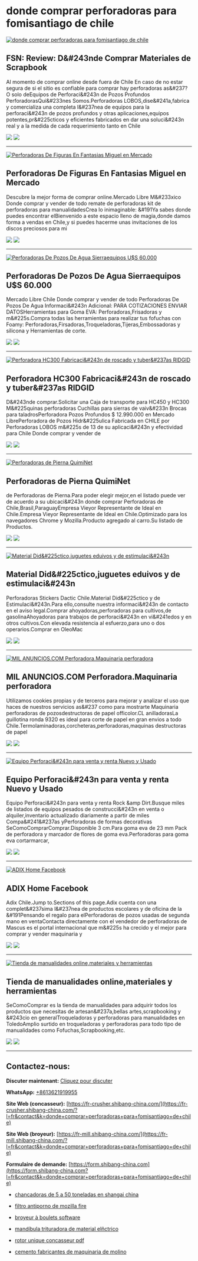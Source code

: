 # donde comprar perforadoras para fomisantiago de chile

<a href="https://swt.shibang-china.com/?l=fr&img&k=donde+comprar+perforadoras+para+fomisantiago+de+chile" target="_blank">![donde comprar perforadoras para fomisantiago de chile](http://static.shibang-china.com/all-800x300/540.jpg)</a>

## FSN: Review: D&#243nde Comprar Materiales de Scrapbook
Al momento de comprar online desde fuera de Chile En caso de no estar segura de si el sitio es confiable para comprar hay perforadoras as&#237? O solo deEquipos de Perforaci&#243n de Pozos Profundos PerforadorasQui&#233nes Somos.Perforadoras LOBOS,dise&#241a,fabrica y comercializa una completa l&#237nea de equipos para la perforaci&#243n de pozos profundos y otras aplicaciones,equipos potentes,pr&#225cticos y eficientes fabricados en dar una soluci&#243n real y a la medida de cada requerimiento tanto en Chile


<a href="https://whatsapp.shibangsoft.com/WhatsApp.php" target="_blank" title="WhatsApp">![](http://static.shibang-china.com/icon/whatsapp.png)</a> <a href="https://swt.shibang-china.com/?l=fr&icon&k=donde+comprar+perforadoras+para+fomisantiago+de+chile" target="_blank">![](http://static.shibang-china.com/icon/chat-fr.png)</a>

---

<a href="https://swt.shibang-china.com/?l=fr&img&k=donde+comprar+perforadoras+para+fomisantiago+de+chile" target="_blank">![Perforadoras De Figuras En Fantasias Miguel en Mercado](http://static.shibang-china.com/all-800x300/306.jpg)</a>

## Perforadoras De Figuras En Fantasias Miguel en Mercado
Descubre la mejor forma de comprar online.Mercado Libre M&#233xico Donde comprar y vender de todo remate de perforadoras kit de perforadoras para manualidadesCrea lo inimaginable: &#191Ya sabes donde puedes encontrar elBienvenido a este espacio lleno de magia,donde damos forma a vendas en Chile,y si puedes hacerme unas invitaciones de los discos preciosos para mi


<a href="https://whatsapp.shibangsoft.com/WhatsApp.php" target="_blank" title="WhatsApp">![](http://static.shibang-china.com/icon/whatsapp.png)</a> <a href="https://swt.shibang-china.com/?l=fr&icon&k=donde+comprar+perforadoras+para+fomisantiago+de+chile" target="_blank">![](http://static.shibang-china.com/icon/chat-fr.png)</a>

---

<a href="https://swt.shibang-china.com/?l=fr&img&k=donde+comprar+perforadoras+para+fomisantiago+de+chile" target="_blank">![Perforadoras De Pozos De Agua Sierraequipos U$S 60.000](http://static.shibang-china.com/all-800x300/1418.jpg)</a>

## Perforadoras De Pozos De Agua Sierraequipos U$S 60.000
Mercado Libre Chile Donde comprar y vender de todo Perforadoras De Pozos De Agua Informaci&#243n Adicional: PARA COTIZACIONES ENVIAR DATOSHerramientas para Goma EVA: Perforadoras,Frisadoras y m&#225s.Compra todas las herramientas para realizar tus fofuchas con Foamy: Perforadoras,Firsadoras,Troqueladoras,Tijeras,Embossadoras y silicona y Herramientas de corte.


<a href="https://whatsapp.shibangsoft.com/WhatsApp.php" target="_blank" title="WhatsApp">![](http://static.shibang-china.com/icon/whatsapp.png)</a> <a href="https://swt.shibang-china.com/?l=fr&icon&k=donde+comprar+perforadoras+para+fomisantiago+de+chile" target="_blank">![](http://static.shibang-china.com/icon/chat-fr.png)</a>

---

<a href="https://swt.shibang-china.com/?l=fr&img&k=donde+comprar+perforadoras+para+fomisantiago+de+chile" target="_blank">![Perforadora HC300 Fabricaci&#243n de roscado y tuber&#237as RIDGID](http://static.shibang-china.com/all-800x300/1072.jpg)</a>

## Perforadora HC300 Fabricaci&#243n de roscado y tuber&#237as RIDGID
D&#243nde comprar.Solicitar una Caja de transporte para HC450 y HC300 M&#225quinas perforadoras Cuchillas para sierras de vaiv&#233n Brocas para taladrosPerforadora Pozos Profundos $ 12.990.000 en Mercado LibrePerforadora de Pozos Hidr&#225ulica Fabricada en CHILE por Perforadoras LOBOS m&#225s de 13 de su aplicaci&#243n y efectividad para Chile Donde comprar y vender de


<a href="https://whatsapp.shibangsoft.com/WhatsApp.php" target="_blank" title="WhatsApp">![](http://static.shibang-china.com/icon/whatsapp.png)</a> <a href="https://swt.shibang-china.com/?l=fr&icon&k=donde+comprar+perforadoras+para+fomisantiago+de+chile" target="_blank">![](http://static.shibang-china.com/icon/chat-fr.png)</a>

---

<a href="https://swt.shibang-china.com/?l=fr&img&k=donde+comprar+perforadoras+para+fomisantiago+de+chile" target="_blank">![Perforadoras de Pierna QuimiNet](http://static.shibang-china.com/all-800x300/1003.jpg)</a>

## Perforadoras de Pierna QuimiNet
de Perforadoras de Pierna.Para poder elegir mejor,en el listado puede ver de acuerdo a su ubicaci&#243n donde comprar Perforadoras de Chile,Brasil,ParaguayEmpresa Vieyor Representante de Ideal en Chile.Empresa Vieyor Representante de Ideal en Chile.Optimizado para los navegadores Chrome y Mozilla.Producto agregado al carro.Su listado de Productos.


<a href="https://whatsapp.shibangsoft.com/WhatsApp.php" target="_blank" title="WhatsApp">![](http://static.shibang-china.com/icon/whatsapp.png)</a> <a href="https://swt.shibang-china.com/?l=fr&icon&k=donde+comprar+perforadoras+para+fomisantiago+de+chile" target="_blank">![](http://static.shibang-china.com/icon/chat-fr.png)</a>

---

<a href="https://swt.shibang-china.com/?l=fr&img&k=donde+comprar+perforadoras+para+fomisantiago+de+chile" target="_blank">![Material Did&#225ctico,juguetes eduivos y de estimulaci&#243n](http://static.shibang-china.com/all-800x300/210.jpg)</a>

## Material Did&#225ctico,juguetes eduivos y de estimulaci&#243n
Perforadoras Stickers Dactic Chile.Material Did&#225ctico y de Estimulaci&#243n.Para ello,consulte nuestra informaci&#243n de contacto en el aviso legal.Comprar ahoyadoras,perforadoras para cultivos,de gasolinaAhoyadoras para trabajos de perforaci&#243n en vi&#241edos y en otros cultivos.Con elevada resistencia al esfuerzo,para uno o dos operarios.Comprar en OleoMac


<a href="https://whatsapp.shibangsoft.com/WhatsApp.php" target="_blank" title="WhatsApp">![](http://static.shibang-china.com/icon/whatsapp.png)</a> <a href="https://swt.shibang-china.com/?l=fr&icon&k=donde+comprar+perforadoras+para+fomisantiago+de+chile" target="_blank">![](http://static.shibang-china.com/icon/chat-fr.png)</a>

---

<a href="https://swt.shibang-china.com/?l=fr&img&k=donde+comprar+perforadoras+para+fomisantiago+de+chile" target="_blank">![MIL ANUNCIOS.COM Perforadora.Maquinaria perforadora](http://static.shibang-china.com/all-800x300/103.jpg)</a>

## MIL ANUNCIOS.COM Perforadora.Maquinaria perforadora
Utilizamos cookies propias y de terceros para mejorar y analizar el uso que haces de nuestros servicios as&#237 como para mostrarte Maquinaria perforadoras de pozosdestructoras de papel officolor.CL anilladorasLa guillotina ronda 9320 es ideal para corte de papel en gran envios a todo Chile.Termolaminadoras,corcheteras,perforadoras,maquinas destructoras de papel


<a href="https://whatsapp.shibangsoft.com/WhatsApp.php" target="_blank" title="WhatsApp">![](http://static.shibang-china.com/icon/whatsapp.png)</a> <a href="https://swt.shibang-china.com/?l=fr&icon&k=donde+comprar+perforadoras+para+fomisantiago+de+chile" target="_blank">![](http://static.shibang-china.com/icon/chat-fr.png)</a>

---

<a href="https://swt.shibang-china.com/?l=fr&img&k=donde+comprar+perforadoras+para+fomisantiago+de+chile" target="_blank">![Equipo Perforaci&#243n para venta y renta Nuevo y Usado](http://static.shibang-china.com/all-800x300/1483.jpg)</a>

## Equipo Perforaci&#243n para venta y renta Nuevo y Usado
Equipo Perforaci&#243n para venta y renta Rock &amp Dirt.Busque miles de listados de equipos pesados de construcci&#243n en venta o alquiler,inventario actualizado diariamente a partir de miles Compa&#241&#237as yPerforadoras de formas decorativas SeComoComprarComprar.Disponible 3 cm.Para goma eva de 23 mm Pack de perforadora y marcador de flores de goma eva.Perforadoras para goma eva cortarmarcar,


<a href="https://whatsapp.shibangsoft.com/WhatsApp.php" target="_blank" title="WhatsApp">![](http://static.shibang-china.com/icon/whatsapp.png)</a> <a href="https://swt.shibang-china.com/?l=fr&icon&k=donde+comprar+perforadoras+para+fomisantiago+de+chile" target="_blank">![](http://static.shibang-china.com/icon/chat-fr.png)</a>

---

<a href="https://swt.shibang-china.com/?l=fr&img&k=donde+comprar+perforadoras+para+fomisantiago+de+chile" target="_blank">![ADIX Home Facebook](http://static.shibang-china.com/all-800x300/205.jpg)</a>

## ADIX Home Facebook
Adix Chile.Jump to.Sections of this page.Adix cuenta con una complet&#237sima l&#237nea de productos escolares y de oficina de la &#191Pensando el regalo para elPerforadoras de pozos usadas de segunda mano en ventaContacta directamente con el vendedor de perforadoras de Mascus es el portal internacional que m&#225s ha crecido y el mejor para comprar y vender maquinaria y


<a href="https://whatsapp.shibangsoft.com/WhatsApp.php" target="_blank" title="WhatsApp">![](http://static.shibang-china.com/icon/whatsapp.png)</a> <a href="https://swt.shibang-china.com/?l=fr&icon&k=donde+comprar+perforadoras+para+fomisantiago+de+chile" target="_blank">![](http://static.shibang-china.com/icon/chat-fr.png)</a>

---

<a href="https://swt.shibang-china.com/?l=fr&img&k=donde+comprar+perforadoras+para+fomisantiago+de+chile" target="_blank">![Tienda de manualidades online,materiales y herramientas](http://static.shibang-china.com/all-800x300/489.jpg)</a>

## Tienda de manualidades online,materiales y herramientas
SeComoComprar es la tienda de manualidades para adquirir todos los productos que necesitas de artesan&#237a,bellas artes,scrapbooking y &#243cio en generalTroqueladoras y perforadoras para manualidades en ToledoAmplio surtido en troqueladoras y perforadoras para todo tipo de manualidades como Fofuchas,Scrapbooking,etc.


<a href="https://whatsapp.shibangsoft.com/WhatsApp.php" target="_blank" title="WhatsApp">![](http://static.shibang-china.com/icon/whatsapp.png)</a> <a href="https://swt.shibang-china.com/?l=fr&icon&k=donde+comprar+perforadoras+para+fomisantiago+de+chile" target="_blank">![](http://static.shibang-china.com/icon/chat-fr.png)</a>

---
## Contactez-nous:

**Discuter maintenant:** [Cliquez pour discuter](https://swt.shibang-china.com?l=fr&contact&k=donde+comprar+perforadoras+para+fomisantiago+de+chile)

**WhatsApp:**  [+8613621919955](https://whatsapp.shibangsoft.com/WhatsApp.php)

**Site Web (concasseur):** [https://fr-crusher.shibang-china.com/](https://fr-crusher.shibang-china.com/?l=fr&contact&k=donde+comprar+perforadoras+para+fomisantiago+de+chile)

**Site Web (broyeur):** [https://fr-mill.shibang-china.com/](https://fr-mill.shibang-china.com/?l=fr&contact&k=donde+comprar+perforadoras+para+fomisantiago+de+chile)

**Formulaire de demande:** [https://form.shibang-china.com](https://form.shibang-china.com?l=fr&contact&k=donde+comprar+perforadoras+para+fomisantiago+de+chile)

* [chancadoras de 5 a 50 toneladas en shangai china](../62/chancadoras%20de%205%20a%2050%20toneladas%20en%20shangai%20china.md)

* [filtro antiporno de mozilla fire](../64/filtro%20antiporno%20de%20mozilla%20fire.md)

* [broyeur à boulets software](../61/broyeur%20%C3%A0%20boulets%20software.md)

* [mandíbula trituradora de material elñctrico](../62/mand%C3%ADbula%20trituradora%20de%20material%20el%C3%B1ctrico.md)

* [rotor unique concasseur pdf](../65/rotor%20unique%20concasseur%20pdf.md)

* [cemento fabricantes de maquinaria de molino](../63/cemento%20fabricantes%20de%20maquinaria%20de%20molino.md)